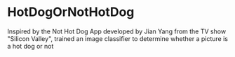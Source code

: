 # HotDogOrNotHotDog
Inspired by the Not Hot Dog App developed by Jian Yang from the TV show "Silicon Valley", trained an image classifier to determine whether a picture is a hot dog or not

